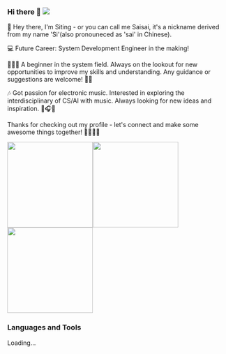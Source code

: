 <!--
**sai-01/sai-01** is a ✨ _special_ ✨ repository because its `README.md` (this file) appears on your GitHub profile.

Here are some ideas to get you started:

- 🔭 I’m currently working on ...
- 🌱 I’m currently learning ...
- 👯 I’m looking to collaborate on ...
- 🤔 I’m looking for help with ...
- 💬 Ask me about ...
- 📫 How to reach me: ...
- 😄 Pronouns: ...
- ⚡ Fun fact: ...
-->
### Hi there 👋 ![](https://komarev.com/ghpvc/?username=sai-01&style=plastic)

👋 Hey there, I'm Siting - or you can call me Saisai, it's a nickname derived from my name 'Si'(also pronouneced as 'sai' in Chinese).

💻 Future Career: System Development Engineer in the making!

👨🏻‍💻 A beginner in the system field. Always on the lookout for new opportunities to improve my skills and understanding. Any guidance or suggestions are welcome! 🤔💡

🎶 Got passion for electronic music. Interested in exploring the interdisciplinary of CS/AI with music. Always looking for new ideas and inspiration. 🎹🎧🚀

Thanks for checking out my profile - let's connect and make some awesome things together! 🤝👨🏻‍💻

<img width="196" src="https://img.zcool.cn/community/0153a45b921fbca80121a0f7a6e8d9.gif"/><img width="196" src="https://img.zcool.cn/community/01783a5c55331ca801203d228cc2ed.gif"/><img width="196" src="https://img.zcool.cn/community/01bb065f8d029c11013e45843ee4db.gif"/>

### Languages and Tools
Loading...

